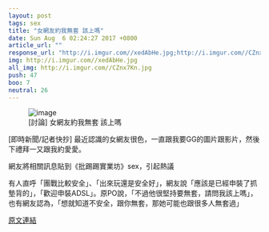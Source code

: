 ```yaml
---
layout: post
tags: sex
title: "女網友約我無套 該上嗎"
date: Sun Aug  6 02:24:27 2017 +0800
article_url: ""
response_url: "http://i.imgur.com//xedAbHe.jpg;http://i.imgur.com//CZnx7Kn.jpg"
img: http://i.imgur.com//xedAbHe.jpg
all_img: http://i.imgur.com//CZnx7Kn.jpg
push: 47
boo: 7
neutral: 26
---
```


<figure>
<img src="http://i.imgur.com//xedAbHe.jpg" alt="image">
<figcaption>
[討論] 女網友約我無套 該上嗎
</figcaption>
</figure>



[即時新聞/記者快抄] 最近認識的女網友很色，一直跟我要GG的圖片跟影片，然後下禮拜一又跟我約愛愛。

網友將相關訊息貼到《批踢踢實業坊》sex，引起熱議

有人直呼「團戰比較安全」、「出來玩還是安全好」，網友說「應該是已經申裝了抓墊背的」，「歡迎申裝ADSL」。原PO說，「不過他很堅持要無套，請問我該上嗎」，也有網友認為，「想就知道不安全，跟你無套，那她可能也跟很多人無套過」

<a href = "https://www.ptt.cc/bbs/sex/M.1501957469.A.37E.html">原文連結</a>

